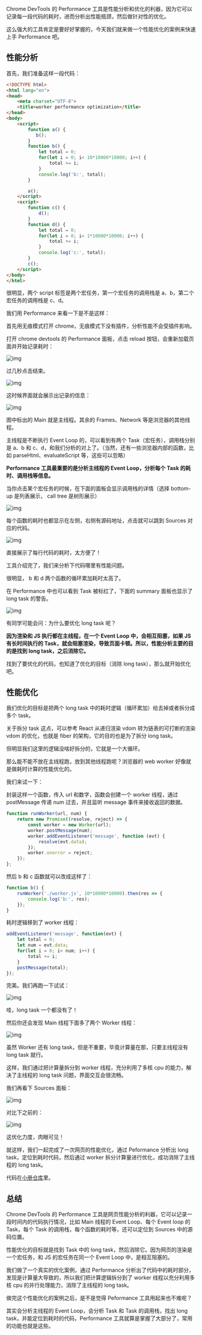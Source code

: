 Chrome DevTools 的 Performance 工具是性能分析和优化的利器，因为它可以记录每一段代码的耗时，进而分析出性能瓶颈，然后做针对性的优化。

这么强大的工具肯定是要好好掌握的，今天我们就来做一个性能优化的案例来快速上手 Performance 吧。

## 性能分析

首先，我们准备这样一段代码：

```html
<!DOCTYPE html>
<html lang="en">
<head>
    <meta charset="UTF-8">
    <title>worker performance optimization</title>
</head>
<body>
    <script>
        function a() {
           b();
        }
        function b() {
            let total = 0;
            for(let i = 0; i< 10*10000*10000; i++) {
                total += i;
            }
            console.log('b:', total);
        }

        a();
    </script>
    <script>
        function c() {
            d();
        }
        function d() {
            let total = 0;
            for(let i = 0; i< 1*10000*10000; i++) {
                total += i;
            }
            console.log('c:', total);
        }
        c();
    </script>
</body>
</html>
```

很明显，两个 script 标签是两个宏任务，第一个宏任务的调用栈是 a、b，第二个宏任务的调用栈是 c、d。

我们用 Performance 来看一下是不是这样：

首先用无痕模式打开 chrome，无痕模式下没有插件，分析性能不会受插件影响。

打开 chrome devtools 的 Performance 面板，点击 reload 按钮，会重新加载页面并开始记录耗时：

![img](https://p9-juejin.byteimg.com/tos-cn-i-k3u1fbpfcp/ca45ac441bd04db683793db8c4401a33~tplv-k3u1fbpfcp-zoom-in-crop-mark:3024:0:0:0.awebp?)

过几秒点击结束。

![img](https://p6-juejin.byteimg.com/tos-cn-i-k3u1fbpfcp/53a1671072e240c9afb445e468c03e79~tplv-k3u1fbpfcp-zoom-in-crop-mark:3024:0:0:0.awebp?)

这时候界面就会展示出记录的信息：

![img](https://p3-juejin.byteimg.com/tos-cn-i-k3u1fbpfcp/25bd01e6e0954ffaa4b15dc9bb0f9a7a~tplv-k3u1fbpfcp-zoom-in-crop-mark:3024:0:0:0.awebp?)

图中标出的 Main 就是主线程。其余的 Frames、Network 等是浏览器的其他线程。

主线程是不断执行 Event Loop 的，可以看到有两个 Task（宏任务），调用栈分别是 a、b 和 c、d，和我们分析的对上了。（当然，还有一些浏览器内部的函数，比如 parseHtml、evaluateScript 等，这些可以忽略）

**Performance 工具最重要的是分析主线程的 Event Loop，分析每个 Task 的耗时、调用栈等信息。**

当你点击某个宏任务的时候，在下面的面板会显示调用栈的详情（选择 bottom-up 是列表展示， call tree 是树形展示）

![img](https://p1-juejin.byteimg.com/tos-cn-i-k3u1fbpfcp/0717d1b36fa84c4986996aa01d4fc755~tplv-k3u1fbpfcp-zoom-in-crop-mark:3024:0:0:0.awebp?)

每个函数的耗时也都显示在左侧，右侧有源码地址，点击就可以跳到 Sources 对应的代码。

![img](https://p3-juejin.byteimg.com/tos-cn-i-k3u1fbpfcp/e96d39a5639b44acbefa947e79f7e678~tplv-k3u1fbpfcp-zoom-in-crop-mark:3024:0:0:0.awebp?)

直接展示了每行代码的耗时，太方便了！

工具介绍完了，我们来分析下代码哪里有性能问题。

很明显， b 和 d 两个函数的循环累加耗时太高了。

在 Performance 中也可以看到 Task 被标红了，下面的 summary 面板也显示了 long task 的警告。

![img](https://p1-juejin.byteimg.com/tos-cn-i-k3u1fbpfcp/9c2ae86a348242e080d90259b5083734~tplv-k3u1fbpfcp-zoom-in-crop-mark:3024:0:0:0.awebp?)

有同学可能会问：为什么要优化 long task 呢？

**因为渲染和 JS 执行都在主线程，在一个 Event Loop 中，会相互阻塞，如果 JS 有长时间执行的 Task，就会阻塞渲染，导致页面卡顿。所以，性能分析主要的目的是找到 long task，之后消除它。**

找到了要优化的代码，也知道了优化的目标（消除 long task），那么就开始优化吧。

## 性能优化

我们优化的目标是把两个 long task 中的耗时逻辑（循环累加）给去掉或者拆分成多个 task。

关于拆分 task 这点，可以参考 React 从递归渲染 vdom 转为链表的可打断的渲染 vdom 的优化，也就是 fiber 的架构，它的目的也是为了拆分 long task。

但明显我们这里的逻辑没啥好拆分的，它就是一个大循环。

那么能不能不放在主线程跑，放到其他线程跑呢？浏览器的 web worker 好像就是做耗时计算的性能优化的。

我们来试一下：

封装这样一个函数，传入 url 和数字，函数会创建一个 worker 线程，通过 postMessage 传递 num 过去，并且监听 message 事件来接收返回的数据。

```javascript
function runWorker(url, num) {
    return new Promise((resolve, reject) => {
        const worker = new Worker(url);
        worker.postMessage(num);
        worker.addEventListener('message', function (evt) {
            resolve(evt.data);
        });
        worker.onerror = reject;
    });
};
```

然后 b 和 c 函数就可以改成这样了：

```javascript
function b() {
    runWorker('./worker.js', 10*10000*10000).then(res => {
        console.log('b:', res);
    });
}
```

耗时逻辑移到了 worker 线程：

```javascript
addEventListener('message', function(evt) {
    let total = 0;
    let num = evt.data;
    for(let i = 0; i< num; i++) {
        total += i;
    }
    postMessage(total);
});
```

完美。我们再跑一下试试：

![img](https://p6-juejin.byteimg.com/tos-cn-i-k3u1fbpfcp/c48972ec59e247c091ff0842eaa4923b~tplv-k3u1fbpfcp-zoom-in-crop-mark:3024:0:0:0.awebp?)

哇，long task 一个都没有了！

然后你还会发现 Main 线程下面多了两个 Worker 线程：

![img](https://p3-juejin.byteimg.com/tos-cn-i-k3u1fbpfcp/d80d8487fb8d4da193aa3a6440f1f1bb~tplv-k3u1fbpfcp-zoom-in-crop-mark:3024:0:0:0.awebp?)

虽然 Worker 还有 long task，但是不重要，毕竟计算量在那，只要主线程没有 long task 就行。

这样，我们通过把计算量拆分到 worker 线程，充分利用了多核 cpu 的能力，解决了主线程的 long task 问题，界面交互会很流畅。

我们再看下 Sources 面板：

![img](https://p6-juejin.byteimg.com/tos-cn-i-k3u1fbpfcp/e0fc206691674b45bb873fa283bd7a93~tplv-k3u1fbpfcp-zoom-in-crop-mark:3024:0:0:0.awebp?)

对比下之前的：

![img](https://p3-juejin.byteimg.com/tos-cn-i-k3u1fbpfcp/e96d39a5639b44acbefa947e79f7e678~tplv-k3u1fbpfcp-zoom-in-crop-mark:3024:0:0:0.awebp?)

这优化力度，肉眼可见！

就这样，我们一起完成了一次网页的性能优化，通过 Peformance 分析出 long task，定位到耗时代码，然后通过 worker 拆分计算量进行优化，成功消除了主线程的 long task。

代码在[小册仓库](https://link.juejin.cn/?target=https%3A%2F%2Fgithub.com%2FQuarkGluonPlasma%2Ffe-debug-exercize%2F)里。

## 总结

Chrome DevTools 的 Performance 工具是网页性能分析的利器，它可以记录一段时间内的代码执行情况，比如 Main 线程的 Event Loop、每个 Event loop 的 Task，每个 Task 的调用栈，每个函数的耗时等，还可以定位到 Sources 中的源码位置。

性能优化的目标就是找到 Task 中的 long task，然后消除它。因为网页的渲染是一个宏任务，和 JS 的宏任务在同一个 Event Loop 中，是相互阻塞的。

我们做了一个真实的优化案例，通过 Performance 分析出了代码中的耗时部分，发现是计算量大导致的，所以我们把计算逻辑拆分到了 worker 线程以充分利用多核 cpu 的并行处理能力，消除了主线程的 long task。

做完这个性能优化的案例之后，是不是觉得 Peformance 工具用起来也不难呢？

其实会分析主线程的 Event Loop，会分析 Task 和 Task 的调用栈，找出 long task，并能定位到耗时的代码，Performance 工具就算是掌握了大部分了，常用的功能也就是这些。